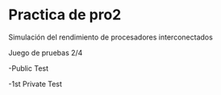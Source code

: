# Practica de pro2
Simulación del rendimiento de procesadores interconectados

Juego de pruebas 2/4 

-Public Test

-1st Private Test
